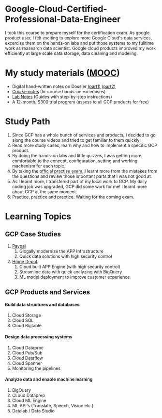 # Google-Cloud-Certified-Professional-Data-Engineer

I took this course to prepare myself for the certification exam. As google product user, I felt exciting to explore more Google Cloud's data services, excercise them on the hands-on labs and put those systems to my fulltime work as reasearch data scientist. Google cloud products improved my work efficiently at large scale data storage, data cleaning and modeling. 

# My study materials ([MOOC](https://linuxacademy.com/course/google-cloud-certified-professional-data-engineer/))
* Digital hand-written notes on Dossier [(part1)](dossier_notes/Dossier_notes_part1.pdf) [(part2)](dossier_notes/Dossier_notes_part2.pdf)
* [Course notes](course_hands_on_exercises.pdf) (In-course hands-on excercises)
* [Lab Notes](Labs) (Guides  with step-by-step instructions) 
* A 12-month, $300 trial program (assess to all GCP products for free)

# Study Path
1. Since GCP has a whole bunch of services and products, I decided to go along the course videos and tried to get familiar to them quickly;
2. Read more study cases, learn why and how to implement a specific GCP product.
3. By doing the hands-on labs and little quizzes, I was getting more comfortable to the concept, configuration, setting and working machenism for each topic.
4. By taking the [official practise exam](https://cloud.google.com/certification/practice-exam/data-engineer), I learnt more from the mistakes from the questions and review those important parts that I was not good at.
5. As I learnt more, I transfered part of my local work to GCP. My daily coding job was upgraded, GCP did some work for me! I learnt more about GCP at the same moment.
6. Practice, practice and practice. Waiting for the coming exam.

# Learning Topics
## GCP Case Studies
1. [Paypal](https://cloud.google.com/customers/featured/paypal)
    1. Glogally modernize the APP Infrastructure 
    2. Quick data solutions with high security control
2. [Home Depot](https://cloud.google.com/customers/featured/the-home-depot)
    1. Cloud built APP Engine (with high security control)
    2. Streamline data with quick analyzing with BigQuery
    3. ML model deployment to improve customer experience 
## GCP Products and Services
#### Build data structures and databases
1. Cloud Storage
2. Cloud SQL
3. Cloud Bigtable
#### Design data processing systems
1. Cloud Dataproc
2. Cloud Pub/Sub
3. Cloud Dataflow
4. Cloud Spanner
5. Monitoring the pipelines
#### Analyze data and enable machine learning
1. BigQuery
2. CLoud Dataprep
3. Cloud ML Engine
4. ML API's (Translate, Speech, Vision etc.)
5. Datalab / Data Studio
